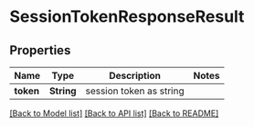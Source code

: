 # SessionTokenResponseResult

## Properties

Name | Type | Description | Notes
------------ | ------------- | ------------- | -------------
**token** | **String** | session token as string | 

[[Back to Model list]](../README.md#documentation-for-models) [[Back to API list]](../README.md#documentation-for-api-endpoints) [[Back to README]](../README.md)


